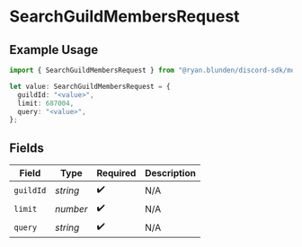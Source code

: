 # SearchGuildMembersRequest

## Example Usage

```typescript
import { SearchGuildMembersRequest } from "@ryan.blunden/discord-sdk/models/operations";

let value: SearchGuildMembersRequest = {
  guildId: "<value>",
  limit: 687004,
  query: "<value>",
};
```

## Fields

| Field              | Type               | Required           | Description        |
| ------------------ | ------------------ | ------------------ | ------------------ |
| `guildId`          | *string*           | :heavy_check_mark: | N/A                |
| `limit`            | *number*           | :heavy_check_mark: | N/A                |
| `query`            | *string*           | :heavy_check_mark: | N/A                |